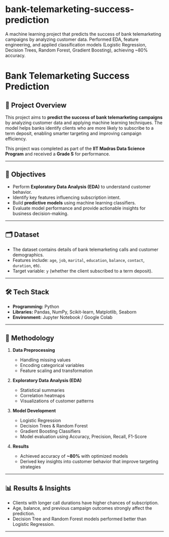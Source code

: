 # bank-telemarketing-success-prediction
A machine learning project that predicts the success of bank telemarketing campaigns by analyzing customer data. Performed EDA, feature engineering, and applied classification models (Logistic Regression, Decision Trees, Random Forest, Gradient Boosting), achieving ~80% accuracy.

# Bank Telemarketing Success Prediction  

## 📌 Project Overview  
This project aims to **predict the success of bank telemarketing campaigns** by analyzing customer data and applying machine learning techniques. The model helps banks identify clients who are more likely to subscribe to a term deposit, enabling smarter targeting and improving campaign efficiency.  

This project was completed as part of the **IIT Madras Data Science Program** and received a **Grade S** for performance.  

---

## 🎯 Objectives  
- Perform **Exploratory Data Analysis (EDA)** to understand customer behavior.  
- Identify key features influencing subscription intent.  
- Build **predictive models** using machine learning classifiers.  
- Evaluate model performance and provide actionable insights for business decision-making.  

---

## 🗂️ Dataset  
- The dataset contains details of bank telemarketing calls and customer demographics.  
- Features include: `age`, `job`, `marital`, `education`, `balance`, `contact`, `duration`, etc.  
- Target variable: `y` (whether the client subscribed to a term deposit).  

---

## 🛠️ Tech Stack  
- **Programming:** Python  
- **Libraries:** Pandas, NumPy, Scikit-learn, Matplotlib, Seaborn  
- **Environment:** Jupyter Notebook / Google Colab  

---

## 🔎 Methodology  
1. **Data Preprocessing**  
   - Handling missing values  
   - Encoding categorical variables  
   - Feature scaling and transformation  

2. **Exploratory Data Analysis (EDA)**  
   - Statistical summaries  
   - Correlation heatmaps  
   - Visualizations of customer patterns  

3. **Model Development**  
   - Logistic Regression  
   - Decision Trees & Random Forest  
   - Gradient Boosting Classifiers  
   - Model evaluation using Accuracy, Precision, Recall, F1-Score  

4. **Results**  
   - Achieved accuracy of **~80%** with optimized models  
   - Derived key insights into customer behavior that improve targeting strategies  

---

## 📊 Results & Insights  
- Clients with longer call durations have higher chances of subscription.  
- Age, balance, and previous campaign outcomes strongly affect the prediction.  
- Decision Tree and Random Forest models performed better than Logistic Regression.  

---


